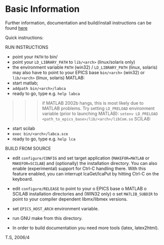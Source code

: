 # Basic Information

Further information, documentation and build/install instructions
can be found [here](https://till-s.github.io/epics-labca)

Quick instructions:

RUN INSTRUCTIONS

 - point your `PATH` to bin/<arch>
 - point your `LD_LIBRARY_PATH` to `lib/<arch>` (linux/solaris only)
 - the environment variable 
   `PATH` (win32) / `LD_LIBRARY_PATH` (linux, solaris) may also
   have to point to your EPICS base `bin/<arch>` (win32) or
   `lib/<arch>` (linux, solaris)
 MATLAB:
  - start matlab; 
  -   `addpath bin/<arch>/labca`
  - ready to go, type e.g. `help labca`
  >>> if MATLAB 2002b hangs, this is most likely
      due to MATLAB problems.
      Try setting `LD_PRELOAD` environment variable (prior to
      launching MATLAB):
        `setenv LD_PRELOAD <path_to_epics_base>/lib/<arch>/libCom.so`
 SCILAB:
  - start scilab
  -   `exec bin/<arch>/labca.sce`
  - ready to go, type e.g. `help lca`
  

BUILD FROM SOURCE

 - edit `configure/CONFIG` and set target application
   (`MAKEFOR=MATLAB`  or `MAKEFOR=SCILAB`)
   and (optionally) the installation directory.
   You can also enable (experimental) support
   for Ctrl-C handling there. With this feature
   enabled, you can interrupt lcaGet/lcaPut by
   hitting Ctrl-C on the keyboard.
   
 - edit `configure/RELEASE` to point to your
    o EPICS base
    o MATLAB
    o SCILAB
   installation directories and (WIN32 only)
    o set `MATLIB_SUBDIR` to point to your compiler
      dependent libmx/libmex versions.
 - set `EPICS_HOST_ARCH` environment
   variable.
 - run GNU make from this directory.
 - In order to build documentation you need more tools
   (latex, latex2html).
    

T.S, 2006/4
